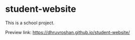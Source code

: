 # student-website
This is a school project.

Preview link: https://dhruvroshan.github.io/student-website/

